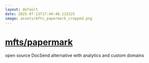 ```yaml
---
layout: default
date: 2025-07-13T17:44:48.115325
image: assets/mfts_papermark_cropped.png
---
```


# [mfts/papermark](https://github.com/mfts/papermark)

open source DocSend alternative with analytics and custom domains
